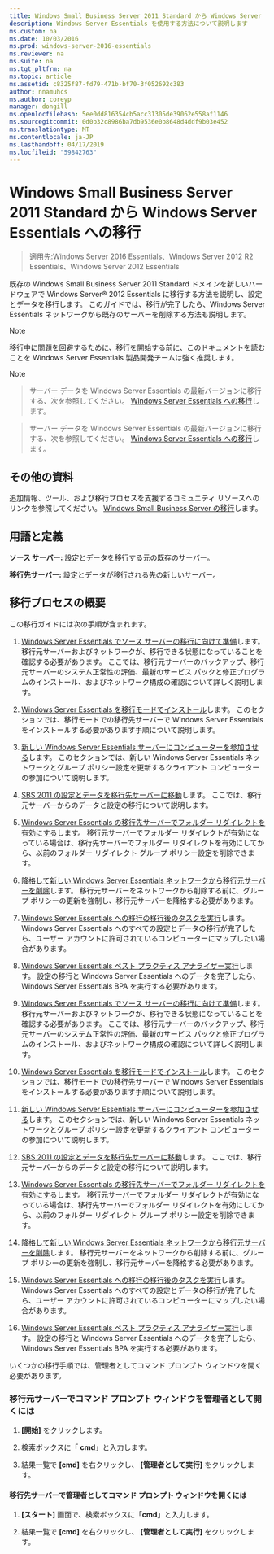 ```yaml
---
title: Windows Small Business Server 2011 Standard から Windows Server Essentials への移行
description: Windows Server Essentials を使用する方法について説明します
ms.custom: na
ms.date: 10/03/2016
ms.prod: windows-server-2016-essentials
ms.reviewer: na
ms.suite: na
ms.tgt_pltfrm: na
ms.topic: article
ms.assetid: c8325f87-fd79-471b-bf70-3f052692c383
author: nnamuhcs
ms.author: coreyp
manager: dongill
ms.openlocfilehash: 5ee0dd816354cb5acc31305de39062e558af1146
ms.sourcegitcommit: 0d0b32c8986ba7db9536e0b8648d4ddf9b03e452
ms.translationtype: MT
ms.contentlocale: ja-JP
ms.lasthandoff: 04/17/2019
ms.locfileid: "59842763"
---
```

# <a name="migrate-windows-small-business-server-2011-standard-to-windows-server-essentials"></a>Windows Small Business Server 2011 Standard から Windows Server Essentials への移行

>適用先:Windows Server 2016 Essentials、Windows Server 2012 R2 Essentials、Windows Server 2012 Essentials

既存の Windows Small Business Server 2011 Standard ドメインを新しいハードウェアで Windows Server® 2012 Essentials に移行する方法を説明し、設定とデータを移行します。 このガイドでは、移行が完了したら、Windows Server Essentials ネットワークから既存のサーバーを削除する方法も説明します。  
  
> [!NOTE]
>  移行中に問題を回避するために、移行を開始する前に、このドキュメントを読むことを Windows Server Essentials 製品開発チームは強く推奨します。  
  
> [!NOTE]

>  サーバー データを Windows Server Essentials の最新バージョンに移行する、次を参照してください。 [Windows Server Essentials への移行](Migrate-from-Previous-Versions-to-Windows-Server-Essentials-or-Windows-Server-Essentials-Experience.md)します。  

>  サーバー データを Windows Server Essentials の最新バージョンに移行する、次を参照してください。 [Windows Server Essentials への移行](../migrate/Migrate-from-Previous-Versions-to-Windows-Server-Essentials-or-Windows-Server-Essentials-Experience.md)します。  

  
## <a name="additional-resources"></a>その他の資料  
 追加情報、ツール、および移行プロセスを支援するコミュニティ リソースへのリンクを参照してください。 [Windows Small Business Server の移行](https://go.microsoft.com/fwlink/?LinkId=217520)します。  
  
## <a name="terms-and-definitions"></a>用語と定義  
 **ソース サーバー:** 設定とデータを移行する元の既存のサーバー。  
  
 **移行先サーバー:** 設定とデータが移行される先の新しいサーバー。  
  
## <a name="migration-process-summary"></a>移行プロセスの概要  
 この移行ガイドには次の手順が含まれます。  
  

1.  [Windows Server Essentials でソース サーバーの移行に向けて準備](Prepare-your-Source-Server-for-Windows-Server-Essentials-migration.md)します。  移行元サーバーおよびネットワークが、移行できる状態になっていることを確認する必要があります。 ここでは、移行元サーバーのバックアップ、移行元サーバーのシステム正常性の評価、最新のサービス パックと修正プログラムのインストール、およびネットワーク構成の確認について詳しく説明します。  
  
2.  [Windows Server Essentials を移行モードでインストール](Install-Windows-Server-Essentials-in-migration-mode.md)します。  このセクションでは、移行モードでの移行先サーバーで Windows Server Essentials をインストールする必要があります手順について説明します。  
  
3.  [新しい Windows Server Essentials サーバーにコンピューターを参加させる](Join-computers-to-the-new-Windows-Server-Essentials-server.md)します。  このセクションでは、新しい Windows Server Essentials ネットワークとグループ ポリシー設定を更新するクライアント コンピューターの参加について説明します。  
  
4.  [SBS 2011 の設定とデータを移行先サーバーに移動](Move-Windows-SBS-2011-Standard-settings-and-data-to-the-Destination-Server-for-Windows-Server-Essentials-migration.md)します。  ここでは、移行元サーバーからのデータと設定の移行について説明します。  
  
5.  [Windows Server Essentials の移行先サーバーでフォルダー リダイレクトを有効にする](Enable-folder-redirection-on-the-Windows-Server-Essentials-Destination-Server.md)します。  移行元サーバーでフォルダー リダイレクトが有効になっている場合は、移行先サーバーでフォルダー リダイレクトを有効にしてから、以前のフォルダー リダイレクト グループ ポリシー設定を削除できます。  
  
6.  [降格して新しい Windows Server Essentials ネットワークから移行元サーバーを削除](Demote-and-remove-the-Source-Server-from-the-new-Windows-Server-Essentials-network.md)します。  移行元サーバーをネットワークから削除する前に、グループ ポリシーの更新を強制し、移行元サーバーを降格する必要があります。  
  
7.  [Windows Server Essentials への移行の移行後のタスクを実行](Perform-post-migration-tasks-for-Windows-Server-Essentials-migration.md)します。  Windows Server Essentials へのすべての設定とデータの移行が完了したら、ユーザー アカウントに許可されているコンピューターにマップしたい場合があります。  
  
8.  [Windows Server Essentials ベスト プラクティス アナライザー実行](Run-the-Windows-Server-Essentials-Best-Practices-Analyzer.md)します。  設定の移行と Windows Server Essentials へのデータを完了したら、Windows Server Essentials BPA を実行する必要があります。  

1.  [Windows Server Essentials でソース サーバーの移行に向けて準備](../migrate/Prepare-your-Source-Server-for-Windows-Server-Essentials-migration.md)します。  移行元サーバーおよびネットワークが、移行できる状態になっていることを確認する必要があります。 ここでは、移行元サーバーのバックアップ、移行元サーバーのシステム正常性の評価、最新のサービス パックと修正プログラムのインストール、およびネットワーク構成の確認について詳しく説明します。  
  
2.  [Windows Server Essentials を移行モードでインストール](../migrate/Install-Windows-Server-Essentials-in-migration-mode.md)します。  このセクションでは、移行モードでの移行先サーバーで Windows Server Essentials をインストールする必要があります手順について説明します。  
  
3.  [新しい Windows Server Essentials サーバーにコンピューターを参加させる](../migrate/Join-computers-to-the-new-Windows-Server-Essentials-server.md)します。  このセクションでは、新しい Windows Server Essentials ネットワークとグループ ポリシー設定を更新するクライアント コンピューターの参加について説明します。  
  
4.  [SBS 2011 の設定とデータを移行先サーバーに移動](../migrate/Move-Windows-SBS-2011-Standard-settings-and-data-to-the-Destination-Server-for-Windows-Server-Essentials-migration.md)します。  ここでは、移行元サーバーからのデータと設定の移行について説明します。  
  
5.  [Windows Server Essentials の移行先サーバーでフォルダー リダイレクトを有効にする](../migrate/Enable-folder-redirection-on-the-Windows-Server-Essentials-Destination-Server.md)します。  移行元サーバーでフォルダー リダイレクトが有効になっている場合は、移行先サーバーでフォルダー リダイレクトを有効にしてから、以前のフォルダー リダイレクト グループ ポリシー設定を削除できます。  
  
6.  [降格して新しい Windows Server Essentials ネットワークから移行元サーバーを削除](../migrate/Demote-and-remove-the-Source-Server-from-the-new-Windows-Server-Essentials-network.md)します。  移行元サーバーをネットワークから削除する前に、グループ ポリシーの更新を強制し、移行元サーバーを降格する必要があります。  
  
7.  [Windows Server Essentials への移行の移行後のタスクを実行](../migrate/Perform-post-migration-tasks-for-Windows-Server-Essentials-migration.md)します。  Windows Server Essentials へのすべての設定とデータの移行が完了したら、ユーザー アカウントに許可されているコンピューターにマップしたい場合があります。  
  
8.  [Windows Server Essentials ベスト プラクティス アナライザー実行](../migrate/Run-the-Windows-Server-Essentials-Best-Practices-Analyzer.md)します。  設定の移行と Windows Server Essentials へのデータを完了したら、Windows Server Essentials BPA を実行する必要があります。  

  
 いくつかの移行手順では、管理者としてコマンド プロンプト ウィンドウを開く必要があります。  
  
###  <a name="BKMK_OpenACommandPromptAsAdmin"></a> 移行元サーバーでコマンド プロンプト ウィンドウを管理者として開くには  
  
1.  **[開始]** をクリックします。  
  
2.  検索ボックスに「 **cmd**」と入力します。  
  
3.  結果一覧で **[cmd]** を右クリックし、 **[管理者として実行]** をクリックします。  
  
#### <a name="to-open-a-command-prompt-window-on-the-destination-server-as-an-administrator"></a>移行先サーバーで管理者としてコマンド プロンプト ウィンドウを開くには  
  
1.  **[スタート]** 画面で、検索ボックスに「**cmd**」と入力します。  
  
2.  結果一覧で **[cmd]** を右クリックし、 **[管理者として実行]** をクリックします。
